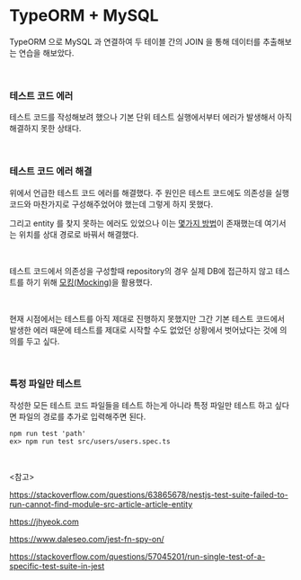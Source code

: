 # TypeORM + MySQL

TypeORM 으로 MySQL 과 연결하여 두 테이블 간의 JOIN 을 통해 데이터를 추출해보는 연습을 해보았다.

<br>

### 테스트 코드 에러

테스트 코드를 작성해보려 했으나 기본 단위 테스트 실행에서부터 에러가 발생해서 아직 해결하지 못한 상태다.

<br>

### 테스트 코드 에러 해결

위에서 언급한 테스트 코드 에러를 해결했다. 주 원인은 테스트 코드에도 의존성을 실행 코드와 마찬가지로 구성해주었어야 했는데 그렇게 하지 못했다.

그리고 entity 를 찾지 못하는 에러도 있었으나 이는 [몇가지 방법](*https://stackoverflow.com/questions/63865678/nestjs-test-suite-failed-to-run-cannot-find-module-src-article-article-entity*)이 존재했는데 여기서는 위치를 상대 경로로 바꿔서 해결했다.

<br>

테스트 코드에서 의존성을 구성할때 repository의 경우 실제 DB에 접근하지 않고 테스트를 하기 위해 [모킹(Mocking)](https://www.daleseo.com/jest-fn-spy-on/)을 활용했다.

<br>

현재 시점에서는 테스트를 아직 제대로 진행하지 못했지만 그간 기본 테스트 코드에서 발생한 에러 때문에 테스트를 제대로 시작할 수도 없었던 상황에서 벗어났다는 것에 의의를 두고 싶다.

<br>

### 특정 파일만 테스트

작성한 모든 테스트 코드 파일들을 테스트 하는게 아니라 특정 파일만 테스트 하고 싶다면 파일의 경로를 추가로 입력해주면 된다.

```
npm run test 'path'
ex> npm run test src/users/users.spec.ts
```

<br>

<참고>

https://stackoverflow.com/questions/63865678/nestjs-test-suite-failed-to-run-cannot-find-module-src-article-article-entity

https://jhyeok.com

https://www.daleseo.com/jest-fn-spy-on/

https://stackoverflow.com/questions/57045201/run-single-test-of-a-specific-test-suite-in-jest

